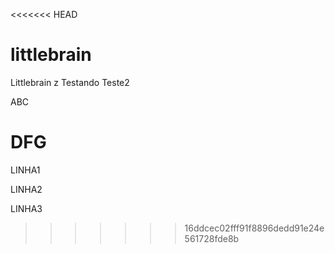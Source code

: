 <<<<<<< HEAD
# littlebrain
Littlebrain
z
Testando
Teste2

ABC

DFG
=======
LINHA1

LINHA2

LINHA3
>>>>>>> 16ddcec02fff91f8896dedd91e24e561728fde8b
